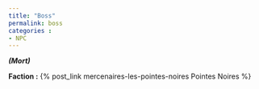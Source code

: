 ```yaml
---
title: "Boss"
permalink: boss
categories :
- NPC
---
```


***(Mort)***

**Faction :** {% post_link mercenaires-les-pointes-noires Pointes Noires %}
